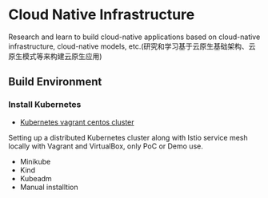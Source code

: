 # Cloud Native Infrastructure

Research and learn to build cloud-native applications based on cloud-native infrastructure, cloud-native models, etc.(研究和学习基于云原生基础架构、云原生模式等来构建云原生应用)


## Build Environment

### Install Kubernetes

- [Kubernetes vagrant centos cluster](kubernetes-vagrant-centos-cluster)

Setting up a distributed Kubernetes cluster along with Istio service mesh locally with Vagrant and VirtualBox, only PoC or Demo use.

- Minikube
- Kind
- Kubeadm
- Manual installtion

